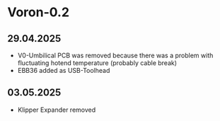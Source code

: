# Voron-0.2

## 29.04.2025 
- V0-Umbilical PCB was removed because there was a problem with fluctuating hotend temperature (probably cable break)
- EBB36 added as USB-Toolhead

## 03.05.2025 
- Klipper Expander removed
